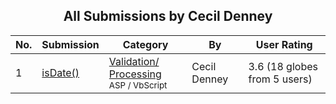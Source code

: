 ﻿<div align="center">

## All Submissions by Cecil Denney

</div>

No.  | Submission | Category | By   | User Rating
---- | ---------- | -------- | ---- | -----------
1 | [isDate\(\)<br />](https://github.com/Planet-Source-Code/cecil-denney-isdate__4-6605) | [Validation/ Processing<br /><sup>ASP / VbScript</sup>](../ByCategory/validation-processing__4-16.md) | Cecil Denney | 3.6 (18 globes from 5 users)
